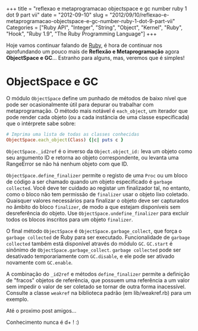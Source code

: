 +++
title = "reflexao e metaprogramacao objectspace e gc number ruby 1 dot 9 part vii"
date = "2012-09-10"
slug = "2012/09/10/reflexao-e-metaprogramacao-objectspace-e-gc-number-ruby-1-dot-9-part-vii"
Categories = ["Ruby API", "Integer", "String", "Object", "Kernel", "Ruby", "Hook", "Ruby 1.9", "The Ruby Programming Language"]
+++
<!--more-->
<p>Hoje vamos continuar falando de <a href="http://www.ruby-doc.org/core-1.9.2/">Ruby</a>, é hora de continuar nos aprofundando um pouco mais de
<b>Reflexão e Metaprogramação</b> agora <b>ObjectSpace e GC</b>... Estranho para alguns, mas, veremos que é simples!</p>

<h1>ObjectSpace e GC</h1>

O módulo `ObjectSpace` define um punhado de métodos de baixo nível que pode ser ocasionalmente útil para depurar ou trabalhar com metaprogramação.
O método mais notável é `each_object`, um iterador que pode render cada objeto (ou a cada instância de uma classe especificada) que o intérprete sabe
sobre:

``` ruby ObjectSpace
# Imprima uma lista de todas as classes conhecidas
ObjectSpace.each_object(Class) {|c| puts c }
```

`ObjectSpace._id2ref` é o inverso da `Object.object_id:` leva um objeto como seu argumento ID e retorna ao objeto correspondente, ou levanta uma
RangeError se não há nenhum objeto com que ID.

`ObjectSpace.define_finalizer` permite o registo de uma `Proc` ou um bloco de código a ser chamado quando um objeto especificado é `garbage collected`.
Você deve ter cuidado ao registar um finalizador tal, no entanto, como o bloco não tem permissão de `finalizer` usar o objeto lixo coletado. Quaisquer
valores necessários para finalizar o objeto deve ser capturados no âmbito do bloco `finalizer`, de modo a que estejam disponíveis sem desreferência do
objeto. Use `ObjectSpace.undefine_finalizer` para excluir todos os blocos inscritos para um objeto `finalizer`.

O final método `ObjectSpace` é `ObjectSpace.garbage_collect`, que força o `garbage collected` de Ruby para ser executado. Funcionalidade de `garbage
collected` também está disponível através do módulo `GC`. `GC.start` é sinônimo de `ObjectSpace.garbage_collect`. `garbage collected` pode ser
desativado temporariamente com `GC.disable`, e ele pode ser ativado novamente com `GC.enable`.

A combinação do `_id2ref` e métodos `define_finalizer` permite a definição de "fracos" objetos de referência, que possuem uma referência a um valor sem
impedir o valor de ser coletado se tornar de outra forma inacessível. Consulte a classe `weakref` na biblioteca padrão (em lib/weakref.rb) para um exemplo.

Até o proximo post amigos...

Conhecimento nunca é d+ ! :)
